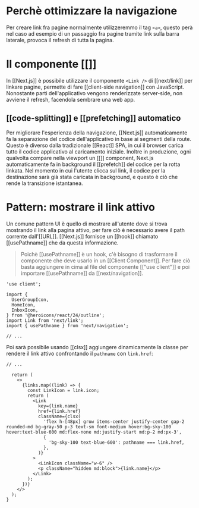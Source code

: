 # Perchè ottimizzare la navigazione

Per creare link fra pagine normalmente utilizzeremmo il tag `<a>`, questo perà nel caso ad esempio di un passaggio fra pagine tramite link sulla barra laterale, provoca il refresh di tutta la pagina.

# Il componente [[<Link>]]
In [[Next.js]] è possibile utilizzare il componente `<Link />` di [[next/link]] per linkare pagine, permette di fare [[client-side navigation]] con JavaScript.
Nonostante parti dell'applicativo vengono renderizzate server-side, non avviene il refresh, facendola sembrare una web app.
## [[code-splitting]] e [[prefetching]] automatico
Per migliorare l'esperienza della navigazione, [[Next.js]] automaticamente fa la separazione del codice dell'applicativo in base ai segmenti della route. Questo è diverso dalla tradizionale [[React]] SPA, in cui il browser carica tutto il codice applicativo al caricamento iniziale.
Inoltre in produzione, ogni qualvolta compare nella viewport un [[<Link>]] component, Next.js automaticamente fa in background il [[prefetch]] del codice per la rotta linkata. Nel momento in cui l'utente clicca sul link, il codice per la destinazione sarà già stata caricata in background, e questo è ciò che rende la transizione istantanea.

# Pattern: mostrare il link attivo
Un comune pattern UI è quello di mostrare all'utente dove si trova mostrando il link alla pagina attivo, per fare ciò è necessario avere il path corrente dall'[[URL]].
[[Next.js]] fornisce un [[hook]] chiamato [[usePathname]] che da questa informazione.

>Poichè [[usePathname]] è un hook, c'è bisogno di trasformare il componente che deve usarlo in un [[Client Component]]. Per fare ciò basta aggiungere in cima al file del componente [["use client"]] e poi importare [[usePathname]] da [[next/navigation]].

```tsx
'use client';
 
import {
  UserGroupIcon,
  HomeIcon,
  InboxIcon,
} from '@heroicons/react/24/outline';
import Link from 'next/link';
import { usePathname } from 'next/navigation';
 
// ...
```

Poi sarà possibile usando [[clsx]] aggiungere dinamicamente la classe per rendere il link attivo confrontando il `pathname` con `link.href`:

```tsx 
// ...

  return (
    <>
      {links.map((link) => {
        const LinkIcon = link.icon;
        return (
          <Link
            key={link.name}
            href={link.href}
            className={clsx(
              'flex h-[48px] grow items-center justify-center gap-2 rounded-md bg-gray-50 p-3 text-sm font-medium hover:bg-sky-100 hover:text-blue-600 md:flex-none md:justify-start md:p-2 md:px-3',
              {
                'bg-sky-100 text-blue-600': pathname === link.href,
              },
            )}
          >
            <LinkIcon className="w-6" />
            <p className="hidden md:block">{link.name}</p>
          </Link>
        );
      })}
    </>
  );
}

```

